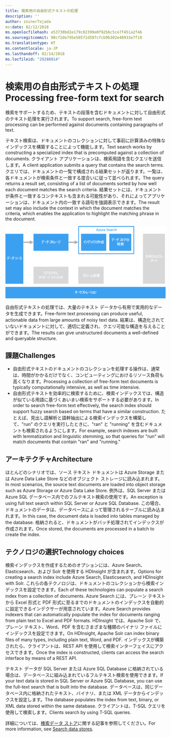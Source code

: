 ```yaml
---
title: 検索用の自由形式テキストの処理
description: ''
author: zoinerTejada
ms:date: 02/12/2018
ms.openlocfilehash: e53730bd2e179c82399e0f92b6c5ce7f451a2f46
ms.sourcegitcommit: 90cf2de795e50571d597cfcb9b302e48933e7f18
ms.translationtype: HT
ms.contentlocale: ja-JP
ms.lasthandoff: 02/14/2018
ms.locfileid: "29288814"
---
```

# <a name="processing-free-form-text-for-search"></a><span data-ttu-id="3126d-102">検索用の自由形式テキストの処理</span><span class="sxs-lookup"><span data-stu-id="3126d-102">Processing free-form text for search</span></span>

<span data-ttu-id="3126d-103">検索をサポートするため、テキストの段落を含むドキュメントに対して自由形式のテキスト処理を実行されます。</span><span class="sxs-lookup"><span data-stu-id="3126d-103">To support search, free-form text processing can be performed against documents containing paragraphs of text.</span></span>

<span data-ttu-id="3126d-104">テキスト検索は、ドキュメントのコレクションに対して事前に計算済みの特殊なインデックスを構築することによって機能します。</span><span class="sxs-lookup"><span data-stu-id="3126d-104">Text search works by constructing a specialized index that is precomputed against a collection of documents.</span></span> <span data-ttu-id="3126d-105">クライアント アプリケーションは、検索用語を含むクエリを送信します。</span><span class="sxs-lookup"><span data-stu-id="3126d-105">A client application submits a query that contains the search terms.</span></span> <span data-ttu-id="3126d-106">クエリでは、ドキュメントの一覧で構成される結果セットが返ります。一覧は、各ドキュメントが検索条件と一致する度合いに従って並べられます。</span><span class="sxs-lookup"><span data-stu-id="3126d-106">The query returns a result set, consisting of a list of documents sorted by how well each document matches the search criteria.</span></span> <span data-ttu-id="3126d-107">結果セットには、ドキュメントが条件と一致するコンテキストも含まれる可能性があり、それによってアプリケーションは、ドキュメント内の一致する語句を強調表示できます。</span><span class="sxs-lookup"><span data-stu-id="3126d-107">The result set may also include the context in which the document matches the criteria, which enables the application to highlight the matching phrase in the document.</span></span> 

![](./images/search-pipeline.png)

<span data-ttu-id="3126d-108">自由形式テキストの処理では、大量のテキスト データから有用で実用的なデータを生成できます。</span><span class="sxs-lookup"><span data-stu-id="3126d-108">Free-form text processing can produce useful, actionable data from large amounts of noisy text data.</span></span> <span data-ttu-id="3126d-109">結果は、構造化されていないドキュメントに対して、適切に定義され、クエリ可能な構造を与えることができます。</span><span class="sxs-lookup"><span data-stu-id="3126d-109">The results can give unstructured documents a well-defined and queryable structure.</span></span>


## <a name="challenges"></a><span data-ttu-id="3126d-110">課題</span><span class="sxs-lookup"><span data-stu-id="3126d-110">Challenges</span></span>

- <span data-ttu-id="3126d-111">自由形式テキストのドキュメントのコレクションを処理する操作は、通常は、時間がかかるだけでなく、コンピューティングにおけるリソース負荷も高くなります。</span><span class="sxs-lookup"><span data-stu-id="3126d-111">Processing a collection of free-form text documents is typically computationally intensive, as well as time intensive.</span></span>
- <span data-ttu-id="3126d-112">自由形式テキストを効率的に検索するために、検索インデックスでは、構造が似ている用語に基づくあいまい検索をサポートする必要があります。</span><span class="sxs-lookup"><span data-stu-id="3126d-112">In order to search free-form text effectively, the search index should support fuzzy search based on terms that have a similar construction.</span></span> <span data-ttu-id="3126d-113">たとえば、見出し語解析と語幹抽出による検索インデックスを構築して、"run" のクエリを実行したときに、"ran" と "running" を含むドキュメントも検索されるようにします。</span><span class="sxs-lookup"><span data-stu-id="3126d-113">For example, search indexes are built with lemmatization and linguistic stemming, so that queries for "run" will match documents that contain "ran" and "running."</span></span>

## <a name="architecture"></a><span data-ttu-id="3126d-114">アーキテクチャ</span><span class="sxs-lookup"><span data-stu-id="3126d-114">Architecture</span></span>

<span data-ttu-id="3126d-115">ほとんどのシナリオでは、ソース テキスト ドキュメントは Azure Storage または Azure Data Lake Store などのオブジェクト ストレージに読み込まれます。</span><span class="sxs-lookup"><span data-stu-id="3126d-115">In most scenarios, the source text documents are loaded into object storage such as Azure Storage or Azure Data Lake Store.</span></span> <span data-ttu-id="3126d-116">例外は、SQL Server または Azure SQL データベース内でのフルテキスト検索の使用です。</span><span class="sxs-lookup"><span data-stu-id="3126d-116">An exception is using full text search within SQL Server or Azure SQL Database.</span></span> <span data-ttu-id="3126d-117">この場合、ドキュメントのデータは、データベースによって管理されるテーブルに読み込まれます。</span><span class="sxs-lookup"><span data-stu-id="3126d-117">In this case, the document data is loaded into tables managed by the database.</span></span> <span data-ttu-id="3126d-118">格納されると、ドキュメントがバッチ処理されてインデックスが作成されます。</span><span class="sxs-lookup"><span data-stu-id="3126d-118">Once stored, the documents are processed in a batch to create the index.</span></span>

## <a name="technology-choices"></a><span data-ttu-id="3126d-119">テクノロジの選択</span><span class="sxs-lookup"><span data-stu-id="3126d-119">Technology choices</span></span>

<span data-ttu-id="3126d-120">検索インデックスを作成するためのオプションには、Azure Search、Elasticsearch、および Solr を使用する HDInsight が含まれます。</span><span class="sxs-lookup"><span data-stu-id="3126d-120">Options for creating a search index include Azure Search, Elasticsearch, and HDInsight with Solr.</span></span> <span data-ttu-id="3126d-121">これらの各テクノロジは、ドキュメントのコレクションから検索インデックスを設定できます。</span><span class="sxs-lookup"><span data-stu-id="3126d-121">Each of these technologies can populate a search index from a collection of documents.</span></span> <span data-ttu-id="3126d-122">Azure Search には、プレーン テキストから Excel 形式と PDF 形式に至るまでのドキュメントのインデックスを自動的に設定できるインデクサーが用意されています。</span><span class="sxs-lookup"><span data-stu-id="3126d-122">Azure Search provides indexers that can automatically populate the index for documents ranging from plain text to Excel and PDF formats.</span></span> <span data-ttu-id="3126d-123">HDInsight では、Apache Solr で、プレーン テキスト、Word、PDF を含むさまざまな種類のバイナリ ファイルにインデックスを設定できます。</span><span class="sxs-lookup"><span data-stu-id="3126d-123">On HDInsight, Apache Solr can index binary files of many types, including plain text, Word, and PDF.</span></span> <span data-ttu-id="3126d-124">インデックスが構築されたら、クライアントは、REST API を使用して検索インターフェイスにアクセスできます。</span><span class="sxs-lookup"><span data-stu-id="3126d-124">Once the index is constructed, clients can access the search interface by means of a REST API.</span></span> 

<span data-ttu-id="3126d-125">テキスト データが SQL Server または Azure SQL Database に格納されている場合は、データベースに組み込まれているフルテキスト検索を使用できます。</span><span class="sxs-lookup"><span data-stu-id="3126d-125">If your text data is stored in SQL Server or Azure SQL Database, you can use the full-text search that is built into the database.</span></span> <span data-ttu-id="3126d-126">データベースは、同じデータベース内に格納されたテキスト、バイナリ、または XML データからインデックスを設定します。</span><span class="sxs-lookup"><span data-stu-id="3126d-126">The database populates the index from text, binary, or XML data stored within the same database.</span></span> <span data-ttu-id="3126d-127">クライアントは、T-SQL クエリを使用して検索します。</span><span class="sxs-lookup"><span data-stu-id="3126d-127">Clients search by using T-SQL queries.</span></span> 

<span data-ttu-id="3126d-128">詳細については、[検索データ ストア](../technology-choices/search-options.md)に関する記事を参照してください。</span><span class="sxs-lookup"><span data-stu-id="3126d-128">For more information, see [Search data stores](../technology-choices/search-options.md).</span></span>
